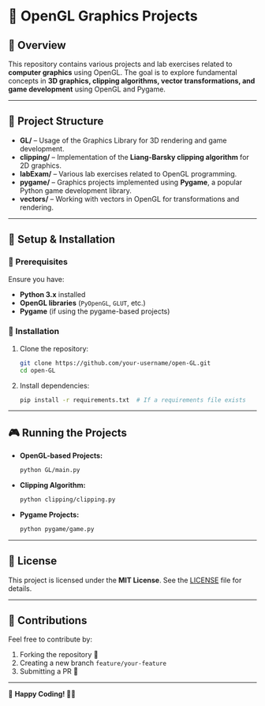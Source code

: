 # 🎨 OpenGL Graphics Projects

## 📌 Overview
This repository contains various projects and lab exercises related to **computer graphics** using OpenGL. The goal is to explore fundamental concepts in **3D graphics, clipping algorithms, vector transformations, and game development** using OpenGL and Pygame.

---

## 📁 Project Structure

- **GL/** – Usage of the Graphics Library for 3D rendering and game development.
- **clipping/** – Implementation of the **Liang-Barsky clipping algorithm** for 2D graphics.
- **labExam/** – Various lab exercises related to OpenGL programming.
- **pygame/** – Graphics projects implemented using **Pygame**, a popular Python game development library.
- **vectors/** – Working with vectors in OpenGL for transformations and rendering.

---

## 🚀 Setup & Installation

### 🔹 Prerequisites
Ensure you have:
- **Python 3.x** installed
- **OpenGL libraries** (`PyOpenGL`, `GLUT`, etc.)
- **Pygame** (if using the pygame-based projects)

### 🔹 Installation
1. Clone the repository:
   ```sh
   git clone https://github.com/your-username/open-GL.git
   cd open-GL
   ```
2. Install dependencies:
   ```sh
   pip install -r requirements.txt  # If a requirements file exists
   ```

---

## 🎮 Running the Projects

- **OpenGL-based Projects:**
  ```sh
  python GL/main.py
  ```
- **Clipping Algorithm:**
  ```sh
  python clipping/clipping.py
  ```
- **Pygame Projects:**
  ```sh
  python pygame/game.py
  ```

---

## 📜 License
This project is licensed under the **MIT License**. See the [LICENSE](LICENSE) file for details.

---

## 🤝 Contributions
Feel free to contribute by:
1. Forking the repository 🍴
2. Creating a new branch `feature/your-feature`
3. Submitting a PR 🚀

---

🔹 **Happy Coding! 🎨🚀**

